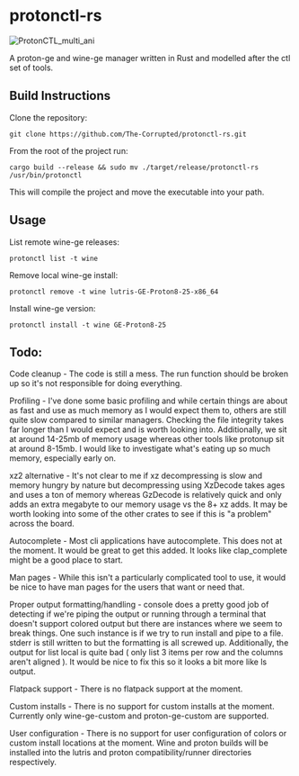 # protonctl-rs
![ProtonCTL_multi_ani](https://github.com/The-Corrupted/protonctl-rs/assets/27307991/80eb7cd8-900a-4e07-8856-9ac8fec1c163)

A proton-ge and wine-ge manager written in Rust and modelled after the ctl set of tools.
## Build Instructions
Clone the repository:
```
git clone https://github.com/The-Corrupted/protonctl-rs.git
```
From the root of the project run:
```
cargo build --release && sudo mv ./target/release/protonctl-rs /usr/bin/protonctl
```
This will compile the project and move the executable into your path.
## Usage
List remote wine-ge releases:
```
protonctl list -t wine
```
Remove local wine-ge install:
```
protonctl remove -t wine lutris-GE-Proton8-25-x86_64
```
Install wine-ge version:
```
protonctl install -t wine GE-Proton8-25
```
## Todo:
Code cleanup - The code is still a mess. The run function should be broken up so it's not responsible for doing everything.

Profiling - I've done some basic profiling and while certain things are about as fast and use as much memory as I would expect them to, others are still quite slow compared to similar managers. Checking the file integrity takes far longer than I would expect and is worth looking into. Additionally, we sit at around 14-25mb of memory usage whereas other tools like protonup sit at around 8-15mb. I would like to investigate what's eating up so much memory, especially early on.

xz2 alternative - It's not clear to me if xz decompressing is slow and memory hungry by nature but decompressing using XzDecode takes ages and uses a ton of memory whereas GzDecode is relatively quick and only adds an extra megabyte to our memory usage vs the 8+ xz adds. It may be worth looking into some of the other crates to see if this is "a problem" across the board.

Autocomplete - Most cli applications have autocomplete. This does not at the moment. It would be great to get this added. It looks like clap_complete might be a good place to start.

Man pages - While this isn't a particularly complicated tool to use, it would be nice to have man pages for the users that want or need that.

Proper output formatting/handling - console does a pretty good job of detecting if we're piping the output or running through a terminal that doesn't support colored output but there are instances where we seem to break things. One such instance is if we try to run install and pipe to a file. stderr is still written to but the formatting is all screwed up. Additionally, the output for list local is quite bad ( only list 3 items per row and the columns aren't aligned ). It would be nice to fix this so it looks a bit more like ls output.

Flatpack support - There is no flatpack support at the moment.

Custom installs - There is no support for custom installs at the moment. Currently only wine-ge-custom and proton-ge-custom are supported.

User configuration - There is no support for user configuration of colors or custom install locations at the moment. Wine and proton builds will be installed into the lutris and proton compatibility/runner directories respectively.

